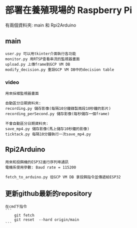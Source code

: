 # 部署在養殖現場的 Raspberry Pi
有兩個資料夾: main 和 Rpi2Arduino

## main
    user.py 可以用tkinter介面執行各功能  
    monitor.py 用RTSP查看串流的監視器畫面  
    upload.py 上傳frame到GCP VM DB  
    modify_decision.py 重設GCP VM DB中的decision table  

### video
    用來採樣監視器畫面

    自動區分日期資料夾:
    recording.py 儲存影像(每隔10分鐘錄製兩段10秒鐘的影片)
    recording_perSecond.py 儲存影像(每秒儲存一個frame)

    不會自動區分日期資料夾:
    save_mp4.py 儲存影像(馬上儲存10秒鐘的影像)
    ticktack.py 每隔10分鐘執行一次save_mp4.py

## Rpi2Arduino
    用來和投餌機的ESP32進行序列埠通訊  
    電機系使用參數: Baud rate = 115200  

    fetch_to_arduino.py 從GCP VM DB 拿投餌指令並傳遞給ESP32  


## 更新github最新的repository
    在cmd下指令
    ```
        git fetch
        git reset  --hard origin/main
    ```